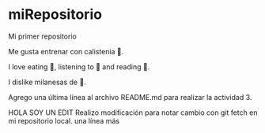 # miRepositorio

Mi primer repositorio

Me gusta entrenar con calistenia 💪.

I love eating 🍨, listening to 🎵 and reading 📖.

I dislike milanesas de 🍆.

Agrego una última línea al archivo README.md para realizar la actividad 3.

HOLA SOY UN EDIT
Realizo modificación para notar cambio con git fetch en mi repositorio local.
una línea más
